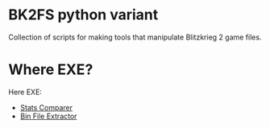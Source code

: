 # BK2FS python variant

Collection of scripts for making tools that manipulate Blitzkrieg 2 game files.

# Where EXE?
Here EXE:
- [Stats Comparer](https://github.com/Marshal666/BK2FSpy/releases/download/unit_stats_compare_0_5/stats_compare.exe)
- [Bin File Extractor](https://github.com/Marshal666/BK2FSpy/releases/download/bin-extr/BK2.Bin.Extractor.exe)
